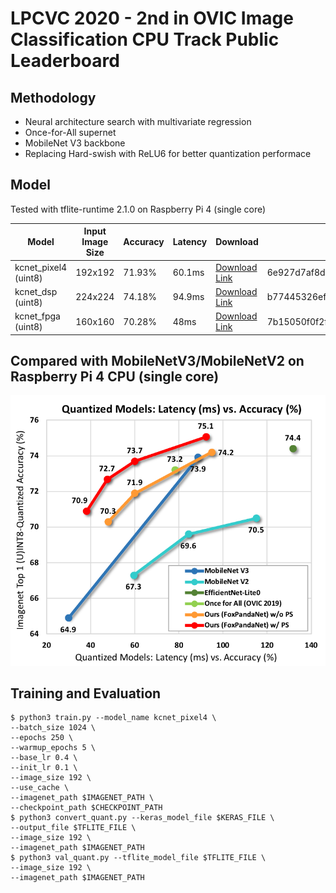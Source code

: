 # LPCVC 2020 - 2nd in OVIC Image Classification CPU Track Public Leaderboard

## Methodology

+ Neural architecture search with multivariate regression
+ Once-for-All supernet
+ MobileNet V3 backbone
+ Replacing Hard-swish with ReLU6 for better quantization performace

## Model

Tested with tflite-runtime 2.1.0 on Raspberry Pi 4 (single core)

|Model|Input Image Size|Accuracy|Latency|Download|SHA256 Checksum|
| - | - | - | - | - | - |
|kcnet_pixel4 (uint8)|192x192|71.93%|60.1ms|[Download Link](https://drive.google.com/file/d/1zToDUmViDMmAAziz4ozAna-1uF7ZJ4-y/view?usp=sharing)|6e927d7af8da1eb9297017ebe92a67632ce73f612ff32cbfa3917f88d761a5f9|
|kcnet_dsp (uint8)|224x224|74.18%|94.9ms|[Download Link](https://drive.google.com/file/d/1HebGFcB60mm0VM8P2KwH9FlVerIf0nda/view?usp=sharing)|b77445326ef3f64fc8d3236b213e121aba5004dee4449deceb13f246477add4e|
|kcnet_fpga (uint8)|160x160|70.28%|48ms|[Download Link](https://drive.google.com/file/d/1WNbI244hUU3vSmXlMAiXK0Do_PU3wLva/view?usp=sharing)|7b15050f0f2f723b13cfc001026a36133f78103049c94ae8fe023807e355fc20|


## Compared with MobileNetV3/MobileNetV2 on Raspberry Pi 4 CPU (single core)

![](https://raw.githubusercontent.com/great8nctu/lpcvc20/master/figures/rpi4_cpu_compare.png)

## Training and Evaluation

```
$ python3 train.py --model_name kcnet_pixel4 \
--batch_size 1024 \
--epochs 250 \
--warmup_epochs 5 \
--base_lr 0.4 \
--init_lr 0.1 \
--image_size 192 \
--use_cache \
--imagenet_path $IMAGENET_PATH \
--checkpoint_path $CHECKPOINT_PATH
$ python3 convert_quant.py --keras_model_file $KERAS_FILE \
--output_file $TFLITE_FILE \
--image_size 192 \
--imagenet_path $IMAGENET_PATH
$ python3 val_quant.py --tflite_model_file $TFLITE_FILE \
--image_size 192 \
--imagenet_path $IMAGENET_PATH
```
